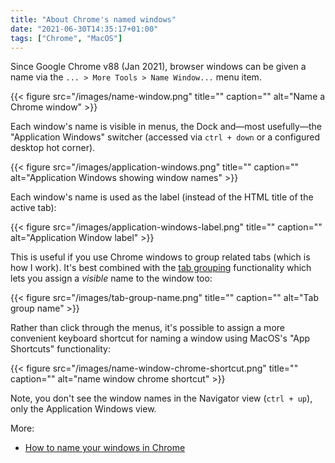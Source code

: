 ```yaml
---
title: "About Chrome's named windows"
date: "2021-06-30T14:35:17+01:00"
tags: ["Chrome", "MacOS"]
---
```


Since Google Chrome v88 (Jan 2021), browser windows can be given a name via the
`... > More Tools > Name Window...` menu item.

{{< figure src="/images/name-window.png" title="" caption="" alt="Name a Chrome window" >}}

Each window's name is visible in menus, the Dock and—most usefully—the
"Application Windows" switcher (accessed via `ctrl + down` or a configured
desktop hot corner).

{{< figure src="/images/application-windows.png" title="" caption="" alt="Application Windows showing window names" >}}

Each window's name is used as the label (instead of the HTML title of the active
tab):

{{< figure src="/images/application-windows-label.png" title="" caption="" alt="Application Window label" >}}

This is useful if you use Chrome windows to group related tabs (which is how I
work). It's best combined with the
[tab grouping](https://blog.google/products/chrome/manage-tabs-with-google-chrome/)
functionality which lets you assign a _visible_ name to the window too:

{{< figure src="/images/tab-group-name.png" title="" caption="" alt="Tab group name" >}}

Rather than click through the menus, it's possible to assign a more convenient
keyboard shortcut for naming a window using MacOS's "App Shortcuts"
functionality:

{{< figure src="/images/name-window-chrome-shortcut.png" title="" caption="" alt="name window chrome shortcut" >}}

Note, you don't see the window names in the Navigator view (`ctrl + up`), only
the Application Windows view.

More:

- [How to name your windows in Chrome](https://benjiwheeler.medium.com/how-to-name-your-windows-in-chrome-265aed900197)
